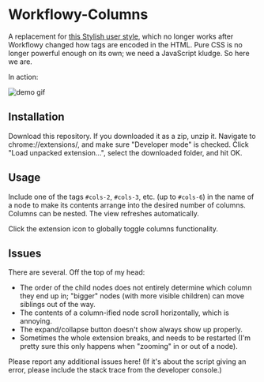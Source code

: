 # Workflowy-Columns

A replacement for [this Stylish user style](https://userstyles.org/styles/132660/workflowy-2-3-4-5-6-columns), which no longer works after Workflowy changed how tags are encoded in the HTML. Pure CSS is no longer powerful enough on its own; we need a JavaScript kludge. So here we are.

In action:

![demo gif](https://thumbs.gfycat.com/SpecificYawningDugong-size_restricted.gif)

## Installation

Download this repository. If you downloaded it as a zip, unzip it. Navigate to chrome://extensions/, and make sure "Developer mode" is checked. Click "Load unpacked extension...", select the downloaded folder, and hit OK.

## Usage

Include one of the tags `#cols-2`, `#cols-3`, etc. (up to `#cols-6`) in the name of a node to make its contents arrange into the desired number of columns.
Columns can be nested.
The view refreshes automatically.

Click the extension icon to globally toggle columns functionality.

## Issues

There are several. Off the top of my head:

- The order of the child nodes does not entirely determine which column they end up in; "bigger" nodes (with more visible children) can move siblings out of the way.
- The contents of a column-ified node scroll horizontally, which is annoying.
- The expand/collapse button doesn't show always show up properly.
- Sometimes the whole extension breaks, and needs to be restarted (I'm pretty sure this only happens when "zooming" in or out of a node).

Please report any additional issues here! (If it's about the script giving an error, please include the stack trace from the developer console.)
